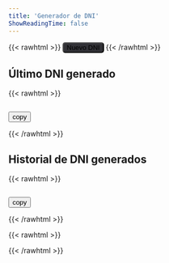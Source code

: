 ```yaml
---
title: 'Generador de DNI'
ShowReadingTime: false
---
```


{{< rawhtml >}}
<button type="button" onclick="newDNI()" style="background-color: rgb(50, 50, 55); border-radius: 5px;">Nuevo DNI</button>
{{< /rawhtml >}}

## Último DNI generado
{{< rawhtml >}}
<pre tabindex="0"><code class="code">
</code><button class="copy-code">copy</button></pre>
{{< /rawhtml >}}

## Historial de DNI generados
{{< rawhtml >}}
<pre tabindex="0"><code class="list">
</code><button class="copy-code">copy</button></pre>
{{< /rawhtml >}}



{{< rawhtml >}}
<script>
    function newDNI() {

    const letras = "TRWAGMYFPDXBNJZSQVHLCKE";
    
    let numero = Math.floor(Math.random() * 100000000);
    let letra = letras.charAt(numero % 23);
    let dni = numero.toString().padStart(8, '0') + letra;
    
    const ul = document.querySelector('.list');
    const li = document.createElement('p');
    li.textContent = dni + "\n";
    ul.appendChild(li);

    const code = document.querySelector('.code');
    code.innerHTML = dni + "\n";
}
</script>
{{< /rawhtml >}}

